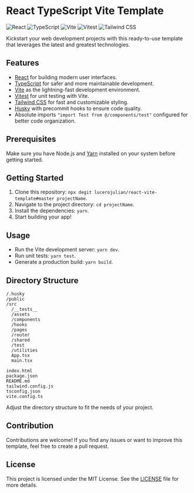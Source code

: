 # React TypeScript Vite Template

![React](https://img.shields.io/badge/React-18.2-blue)
![TypeScript](https://img.shields.io/badge/TypeScript-5.0.2-blue)
![Vite](https://img.shields.io/badge/Vite-4.4.5-brightgreen)
![Vitest](https://img.shields.io/badge/Vitest-0.34-yellow)
![Tailwind CSS](https://img.shields.io/badge/Tailwind%20CSS-3.3.3-blueviolet)

Kickstart your web development projects with this ready-to-use template that leverages the latest and greatest technologies.

## Features

- [React](https://reactjs.org/) for building modern user interfaces.
- [TypeScript](https://www.typescriptlang.org/) for safer and more maintainable development.
- [Vite](https://vitejs.dev/) as the lightning-fast development environment.
- [Vitest](https://github.com/vitejs/vitest) for unit testing with Vite.
- [Tailwind CSS](https://tailwindcss.com/) for fast and customizable styling.
- [Husky](https://typicode.github.io/husky/#/) with precommit hooks to ensure code quality.
- Absolute imports `"import Test from @/components/test"` configured for better code organization.

## Prerequisites

Make sure you have Node.js and [Yarn](https://www.npmjs.com/package/yarn) installed on your system before getting started.

## Getting Started

1. Clone this repository: `npx degit lucerojulian/react-vite-template#master projectName`.
2. Navigate to the project directory: `cd projectName`.
3. Install the dependencies: `yarn`.
4. Start building your app!

## Usage

- Run the Vite development server: `yarn dev`.
- Run unit tests: `yarn test`.
- Generate a production build: `yarn build`.

## Directory Structure

```plaintext
/.husky
/public
/src
  /__tests__
  /assets
  /components
  /hooks
  /pages
  /router
  /shared
  /test
  /utilities
  App.tsx
  main.tsx

index.html
package.json
README.md
tailwind.config.js
tsconfig.json
vite.config.ts
```

Adjust the directory structure to fit the needs of your project.

## Contribution

Contributions are welcome! If you find any issues or want to improve this template, feel free to create a pull request.

## License

This project is licensed under the MIT License. See the [LICENSE](LICENSE) file for more details.

